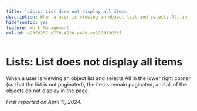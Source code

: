 ```yaml
---
title: 'Lists: List does not display all items'
description: When a user is viewing an object list and selects All in the lower right corner (so that the list is not paginated), the items remain paginated, and all of the objects do not display in the page.
hidefromtoc: yes
feature: Work Management
exl-id: a23f9257-c77b-4920-a48d-ce298333035f
---
```

# Lists: List does not display all items

When a user is viewing an object list and selects All in the lower right corner (so that the list is not paginated), the items remain paginated, and all of the objects do not display in the page.

_First reported on April 11, 2024._
